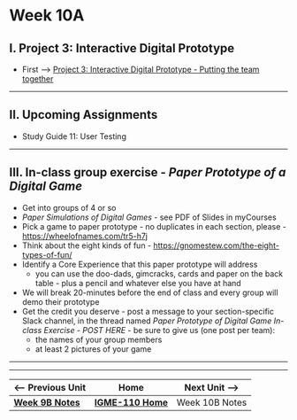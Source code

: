 # Week 10A

## I. Project 3: Interactive Digital Prototype
- First --> [Project 3: Interactive Digital Prototype - Putting the team together](../documents/p3-put-team-together.md)

---

## II. Upcoming  Assignments

- Study Guide 11: User Testing

---

## III. In-class group exercise - *Paper Prototype of a Digital Game*
- Get into groups of 4 or so
- *Paper Simulations of Digital Games* - see PDF of Slides in myCourses
- Pick a game to paper prototype - no duplicates in each section, please - https://wheelofnames.com/tr5-h7j
- Think about the eight kinds of fun - https://gnomestew.com/the-eight-types-of-fun/
- Identify a Core Experience that this paper prototype will address
  - you can use the doo-dads, gimcracks, cards and paper on the back table - plus a pencil and whatever else you have at hand
- We will break 20-minutes before the end of class and every group will demo their prototype
- Get the credit you deserve - post a message to your section-specific Slack channel, in the thread named *Paper Prototype of Digital Game In-class Exercise - POST HERE* - be sure to give us (one post per team):
  - the names of your group members
  - at least 2 pictures of your game


---
---

| <-- Previous Unit | Home | Next Unit -->
| --- | --- | --- 
|   [**Week 9B Notes**](9B.md)  |  [**IGME-110 Home**](../) | Week 10B Notes
